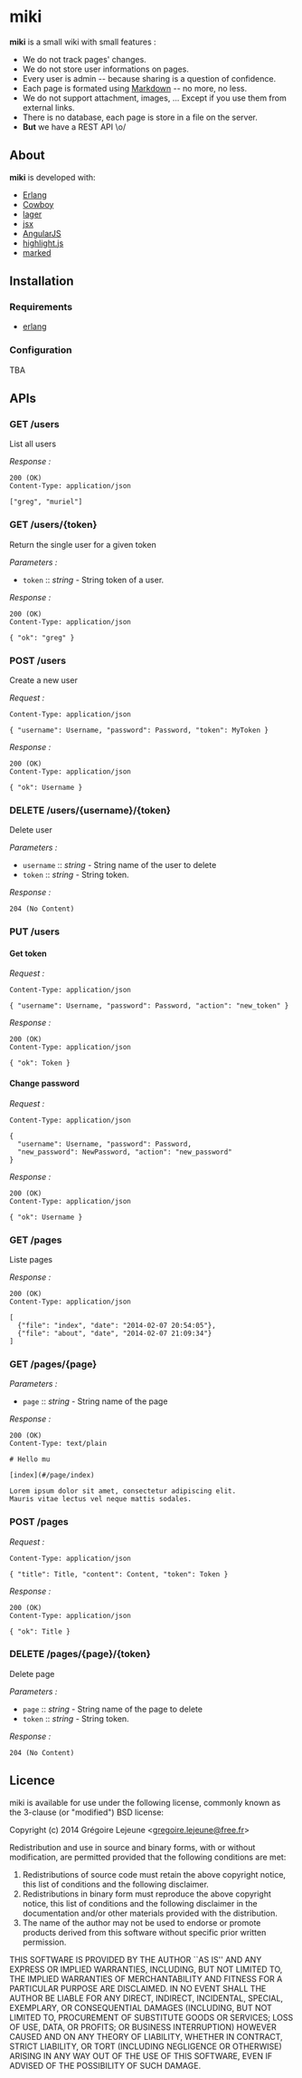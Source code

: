 # miki

**miki** is a small wiki with small features :

* We do not track pages' changes.
* We do not store user informations on pages.
* Every user is admin -- because sharing is a question of confidence.
* Each page is formated using [Markdown](http://daringfireball.net/projects/markdown/) -- no more, no less.
* We do not support attachment, images, ... Except if you use them from external links.
* There is no database, each page is store in a file on the server.
* **But** we have a REST API \o/

## About

**miki** is developed with:

* [Erlang](http://www.erlang.org/)
* [Cowboy](http://ninenines.eu/)
* [lager](https://github.com/basho/lager)
* [jsx](https://github.com/talentdeficit/jsx)
* [AngularJS](http://angularjs.org/)
* [highlight.js](http://highlightjs.org/)
* [marked](https://github.com/chjj/marked)

## Installation

### Requirements 

* [erlang](http://www.erlang.org)

### Configuration

TBA

## APIs

### GET /users

List all users

_Response :_

```
200 (OK)
Content-Type: application/json

["greg", "muriel"]
```

### GET /users/{token}

Return the single user for a given token

_Parameters :_

* `token` :: _string_ - String token of a user.

_Response :_

```
200 (OK)
Content-Type: application/json

{ "ok": "greg" }
```

### POST /users

Create a new user

_Request :_

```
Content-Type: application/json

{ "username": Username, "password": Password, "token": MyToken }
```

_Response :_

```
200 (OK)
Content-Type: application/json

{ "ok": Username }
```

### DELETE /users/{username}/{token}

Delete user

_Parameters :_

* `username` :: _string_ - String name of the user to delete
* `token` :: _string_ - String token.

_Response :_

```
204 (No Content)
```

### PUT /users

#### Get token

_Request :_

```
Content-Type: application/json

{ "username": Username, "password": Password, "action": "new_token" }
```

_Response :_

```
200 (OK)
Content-Type: application/json

{ "ok": Token }
```

#### Change password

_Request :_

```
Content-Type: application/json

{ 
  "username": Username, "password": Password, 
  "new_password": NewPassword, "action": "new_password" 
}
```

_Response :_

```
200 (OK)
Content-Type: application/json

{ "ok": Username }
```

### GET /pages

Liste pages

_Response :_

```
200 (OK)
Content-Type: application/json

[ 
  {"file": "index", "date": "2014-02-07 20:54:05"}, 
  {"file": "about", "date", "2014-02-07 21:09:34"} 
]
```

### GET /pages/{page}

_Parameters :_

* `page` :: _string_ - String name of the page

_Response :_

```
200 (OK)
Content-Type: text/plain

# Hello mu

[index](#/page/index)

Lorem ipsum dolor sit amet, consectetur adipiscing elit. 
Mauris vitae lectus vel neque mattis sodales. 
```

### POST /pages

_Request :_

```
Content-Type: application/json

{ "title": Title, "content": Content, "token": Token }
```

_Response :_

```
200 (OK)
Content-Type: application/json

{ "ok": Title }
```

### DELETE /pages/{page}/{token}

Delete page

_Parameters :_

* `page` :: _string_ - String name of the page to delete
* `token` :: _string_ - String token.

_Response :_

```
204 (No Content)
```

## Licence

miki is available for use under the following license, commonly known as the 3-clause (or "modified") BSD license:

Copyright (c) 2014 Grégoire Lejeune <<gregoire.lejeune@free.fr>>

Redistribution and use in source and binary forms, with or without modification, are permitted provided that the following conditions are met:

1. Redistributions of source code must retain the above copyright notice, this list of conditions and the following disclaimer.
2. Redistributions in binary form must reproduce the above copyright notice, this list of conditions and the following disclaimer in the documentation and/or other materials provided with the distribution.
3. The name of the author may not be used to endorse or promote products derived from this software without specific prior written permission.

THIS SOFTWARE IS PROVIDED BY THE AUTHOR ``AS IS'' AND ANY EXPRESS OR IMPLIED WARRANTIES, INCLUDING, BUT NOT LIMITED TO, THE IMPLIED WARRANTIES OF MERCHANTABILITY AND FITNESS FOR A PARTICULAR PURPOSE ARE DISCLAIMED.  IN NO EVENT SHALL THE AUTHOR BE LIABLE FOR ANY DIRECT, INDIRECT, INCIDENTAL, SPECIAL, EXEMPLARY, OR CONSEQUENTIAL DAMAGES (INCLUDING, BUT NOT LIMITED TO, PROCUREMENT OF SUBSTITUTE GOODS OR SERVICES; LOSS OF USE, DATA, OR PROFITS; OR BUSINESS INTERRUPTION) HOWEVER CAUSED AND ON ANY THEORY OF LIABILITY, WHETHER IN CONTRACT, STRICT LIABILITY, OR TORT (INCLUDING NEGLIGENCE OR OTHERWISE) ARISING IN ANY WAY OUT OF THE USE OF THIS SOFTWARE, EVEN IF ADVISED OF THE POSSIBILITY OF SUCH DAMAGE.

